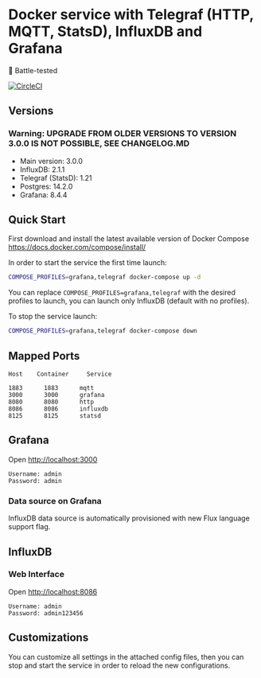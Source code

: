 # Docker service with Telegraf (HTTP, MQTT, StatsD), InfluxDB and Grafana

:facepunch: Battle-tested

[![CircleCI](https://circleci.com/gh/samuelebistoletti/docker-statsd-influxdb-grafana.svg?style=svg)](https://circleci.com/gh/samuelebistoletti/docker-statsd-influxdb-grafana)

## Versions

### Warning: UPGRADE FROM OLDER VERSIONS TO VERSION 3.0.0 IS NOT POSSIBLE, SEE CHANGELOG.MD

* Main version:      3.0.0
* InfluxDB:          2.1.1
* Telegraf (StatsD): 1.21
* Postgres:          14.2.0
* Grafana:           8.4.4


## Quick Start

First download and install the latest available version of Docker Compose <https://docs.docker.com/compose/install/>

In order to start the service the first time launch:

```sh
COMPOSE_PROFILES=grafana,telegraf docker-compose up -d
```

You can replace `COMPOSE_PROFILES=grafana,telegraf` with the desired profiles to launch, you can launch only InfluxDB (default with no profiles).

To stop the service launch:

```sh
COMPOSE_PROFILES=grafana,telegraf docker-compose down
```

## Mapped Ports

```
Host    Container	  Service

1883      1883      mqtt
3000      3000      grafana
8080      8080      http
8086      8086      influxdb
8125      8125      statsd
```

## Grafana

Open <http://localhost:3000>

```
Username: admin
Password: admin
```

### Data source on Grafana

InfluxDB data source is automatically provisioned with new Flux language support flag.

## InfluxDB

### Web Interface

Open <http://localhost:8086>

```
Username: admin
Password: admin123456
```

## Customizations

You can customize all settings in the attached config files, then you can stop and start the service in order to reload the new configurations.
